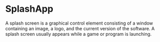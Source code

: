 # SplashApp
A splash screen is a graphical control element consisting of a window containing an image, a logo, and the current version of the software. A splash screen usually appears while a game or program is launching.
